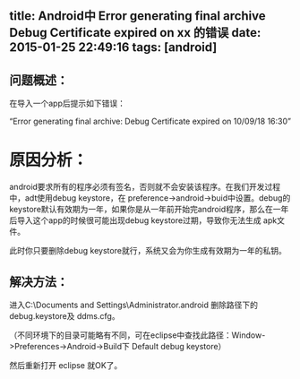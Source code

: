 title: Android中 Error generating final archive Debug Certificate expired on xx 的错误
date: 2015-01-25 22:49:16
tags: [android]
---

## 问题概述：

在导入一个app后提示如下错误：

“Error generating final archive: Debug Certificate expired on 10/09/18 16:30”

# 原因分析：

android要求所有的程序必须有签名，否则就不会安装该程序。在我们开发过程中，adt使用debug keystore，在 preference->android->buid中设置。debug的keystore默认有效期为一年，如果你是从一年前开始完android程序，那么在一年后导入这个app的时候很可能出现debug keystore过期，导致你无法生成 apk文件。

此时你只要删除debug keystore就行，系统又会为你生成有效期为一年的私钥。 

## 解决方法：

进入C:\Documents and Settings\Administrator\.android 删除路径下的debug.keystore及 ddms.cfg。

（不同环境下的目录可能略有不同，可在eclipse中查找此路径：Window->Preferences->Android->Build下 Default debug keystore）

然后重新打开 eclipse 就OK了。


